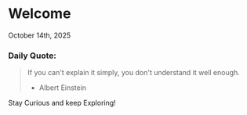 # Welcome

October 14th, 2025

### Daily Quote:
> If you can't explain it simply, you don't understand it well enough.
> 	- Albert Einstein

Stay Curious and keep Exploring!
